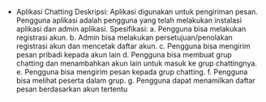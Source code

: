 - Aplikasi Chatting
Deskripsi: Aplikasi digunakan untuk pengiriman pesan. Pengguna aplikasi adalah pengguna yang telah melakukan instalasi aplikasi dan admin aplikasi.
Spesifikasi:
a.	Pengguna bisa melakukan registrasi akun.
b.	Admin bisa melakukan persetujuan/penolakan registrasi akun dan mencetak daftar akun.
c.	Pengguna bisa mengirim pesan pribadi kepada akun lain
d.	Pengguna bisa membuat grup chatting dan menambahkan akun lain untuk masuk ke grup chattingnya.
e.	Pengguna bisa mengirim pesan kepada grup chatting.
f.	Pengguna bisa melihat peserta dalam grup.
g.	Pengguna dapat menamilkan daftar pesan berdasarkan akun tertentu
